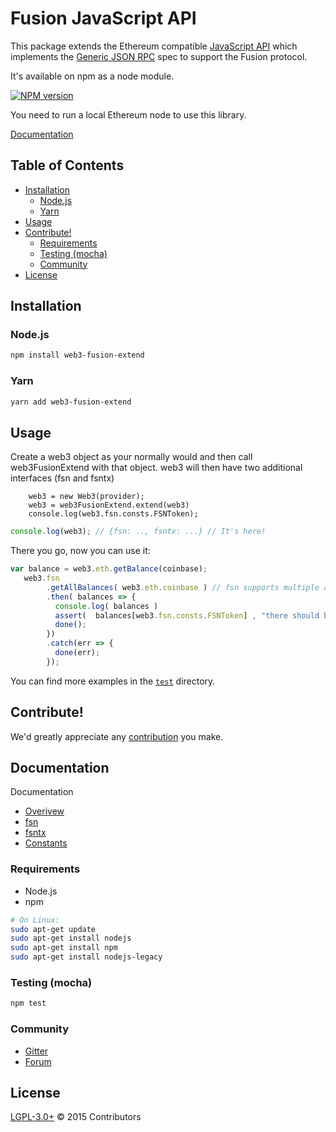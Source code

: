# Fusion JavaScript API

This package extends the Ethereum compatible [JavaScript API](https://github.com/ethereum/wiki/wiki/JavaScript-API)
which implements the [Generic JSON RPC](https://github.com/ethereum/wiki/wiki/JSON-RPC) spec to support the Fusion protocol.

It's available on npm as a node module.

[![NPM version][npm-image]][npm-url] 

You need to run a local Ethereum node to use this library.

[Documentation](https://github.com/ethereum/wiki/wiki/JavaScript-API)

## Table of Contents

- [Installation](#installation)
  - [Node.js](#nodejs)
  - [Yarn](#yarn)
- [Usage](#usage)
- [Contribute!](#contribute)
  - [Requirements](#requirements)
  - [Testing (mocha)](#testing-mocha)
  - [Community](#community)
- [License](#license)

## Installation

### Node.js

```bash
npm install web3-fusion-extend
```

### Yarn

```bash
yarn add web3-fusion-extend
```

## Usage

Create a web3 object as your normally would and then call web3FusionExtend with that object.
web3 will then have two additional interfaces (fsn and fsntx)

```
    web3 = new Web3(provider);
    web3 = web3FusionExtend.extend(web3)
    console.log(web3.fsn.consts.FSNToken);
```

```js
console.log(web3); // {fsn: .., fsntx: ...} // It's here!
```

There you go, now you can use it:

```js
var balance = web3.eth.getBalance(coinbase);
   web3.fsn
        .getAllBalances( web3.eth.coinbase ) // fsn supports multiple assets and balances on an address
        .then( balances => {
          console.log( balances )
          assert(  balances[web3.fsn.consts.FSNToken] , "there should be a balance for fusion tokens always"  )
          done();
        })
        .catch(err => {
          done(err);
        });
```

You can find more examples in the [`test`](https://github.com/FusionFoundation//web3-fusion-extend/tree/master/test) directory.


## Contribute!

We'd greatly appreciate any [contribution](/CONTRIBUTING.md) you make.

## Documentation

Documentation

 - [Overivew](/docs/README.md)
 - [fsn](/docs/FSN.md)
 - [fsntx](/docs/FSNTX.md)
 - [Constants](/docs/FSNCONSTANTS.md)

### Requirements

* Node.js
* npm

```bash
# On Linux:
sudo apt-get update
sudo apt-get install nodejs
sudo apt-get install npm
sudo apt-get install nodejs-legacy
```


### Testing (mocha)

```bash
npm test
```

### Community
 - [Gitter](https://gitter.im/ethereum/web3.js?source=orgpage)
 - [Forum](https://forum.ethereum.org/categories/ethereum-js)



## License

[LGPL-3.0+](LICENSE.md) © 2015 Contributors


[npm-image]: https://badge.fury.io/js/web3.svg
[npm-url]: https://npmjs.org/package/web3-fusion-extend
